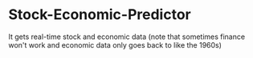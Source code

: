 # Stock-Economic-Predictor
It gets real-time stock and economic data (note that sometimes finance won't work and economic data only goes back to like the 1960s)
